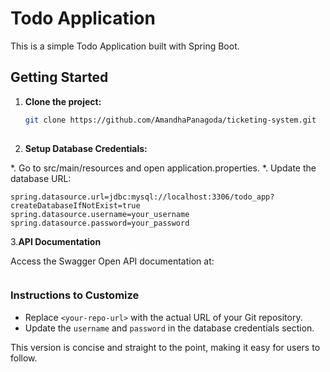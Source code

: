 # Todo Application

This is a simple Todo Application built with Spring Boot.

## Getting Started

1. **Clone the project:**
   ```bash
   git clone https://github.com/AmandhaPanagoda/ticketing-system.git
  

2. **Setup Database Credentials:**

*. Go to src/main/resources and open application.properties.
*. Update the database URL:
```
spring.datasource.url=jdbc:mysql://localhost:3306/todo_app?createDatabaseIfNotExist=true
spring.datasource.username=your_username
spring.datasource.password=your_password
```

3.**API Documentation**

Access the Swagger Open API documentation at: 
```http://localhost:8080/swagger-ui/index.html#/
```

### Instructions to Customize
- Replace `<your-repo-url>` with the actual URL of your Git repository.
- Update the `username` and `password` in the database credentials section.

This version is concise and straight to the point, making it easy for users to follow.
